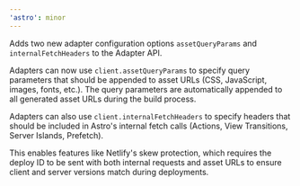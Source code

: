 ```yaml
---
'astro': minor
---
```


Adds two new adapter configuration options `assetQueryParams` and `internalFetchHeaders` to the Adapter API.

Adapters can now use `client.assetQueryParams` to specify query parameters that should be appended to asset URLs (CSS, JavaScript, images, fonts, etc.). The query parameters are automatically appended to all generated asset URLs during the build process.

Adapters can also use `client.internalFetchHeaders` to specify headers that should be included in Astro's internal fetch calls (Actions, View Transitions, Server Islands, Prefetch).

This enables features like Netlify's skew protection, which requires the deploy ID to be sent with both internal requests and asset URLs to ensure client and server versions match during deployments.
